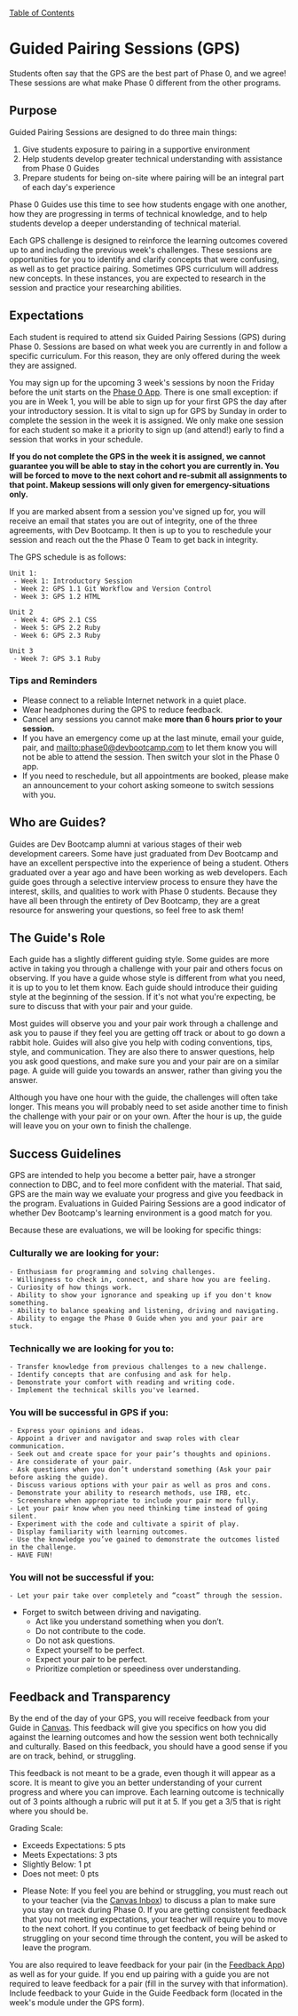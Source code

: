 [Table of Contents](README.md)

# Guided Pairing Sessions (GPS)
Students often say that the GPS are the best part of Phase 0, and we agree! These sessions are what make Phase 0 different from the other programs.

## Purpose
Guided Pairing Sessions are designed to do three main things:

 1. Give students exposure to pairing in a supportive environment
 2. Help students develop greater technical understanding with assistance from Phase 0 Guides
 3. Prepare students for being on-site where pairing will be an integral part of each day's experience

Phase 0 Guides use this time to see how students engage with one another, how they are progressing in terms of technical knowledge, and to help students develop a deeper understanding of technical material.

Each GPS challenge is designed to reinforce the learning outcomes covered up to and including the previous week's challenges. These sessions are opportunities for you to identify and clarify concepts that were confusing, as well as to get practice pairing. Sometimes GPS curriculum will address new concepts. In these instances, you are expected to research in the session and practice your researching abilities.

## Expectations

Each student is required to attend six Guided Pairing Sessions (GPS) during Phase 0. Sessions are based on what week you are currently in and follow a specific curriculum. For this reason, they are only offered during the week they are assigned.

You may sign up for the upcoming 3 week's sessions by noon the Friday before the unit starts on the [Phase 0 App](https://phase0.devbootcamp.com). There is one small exception: if you are in Week 1, you will be able to sign up for your first GPS the day after your introductory session. It is vital to sign up for GPS by Sunday in order to complete the session in the week it is assigned. We only make one session for each student so make it a priority to sign up (and attend!) early to find a session that works in your schedule.

**If you do not complete the GPS in the week it is assigned, we cannot guarantee you will be able to stay in the cohort you are currently in. You will be forced to move to the next cohort and re-submit all assignments to that point. Makeup sessions will only given for emergency-situations only.**

If you are marked absent from a session you've signed up for, you will receive an email that states you are out of integrity, one of the three agreements, with Dev Bootcamp. It then is up to you to reschedule your session and reach out the the Phase 0 Team to get back in integrity.

The GPS schedule is as follows:

    Unit 1:
     - Week 1: Introductory Session
     - Week 2: GPS 1.1 Git Workflow and Version Control
     - Week 3: GPS 1.2 HTML

    Unit 2
     - Week 4: GPS 2.1 CSS
     - Week 5: GPS 2.2 Ruby
     - Week 6: GPS 2.3 Ruby

    Unit 3
     - Week 7: GPS 3.1 Ruby

### Tips and Reminders

* Please connect to a reliable Internet network in a quiet place.
* Wear headphones during the GPS to reduce feedback.
* Cancel any sessions you cannot make **more than 6 hours prior to your session.**
* If you have an emergency come up at the last minute, email your guide, pair, and <mailto:phase0@devbootcamp.com> to let them know you will not be able to attend the session. Then switch your slot in the Phase 0 app.
* If you need to reschedule, but all appointments are booked, please make an announcement to your cohort asking someone to switch sessions with you.

## Who are Guides?

Guides are Dev Bootcamp alumni at various stages of their web development careers. Some have just graduated from Dev Bootcamp and have an excellent perspective into the experience of being a student. Others graduated over a year ago and have been working as web developers. Each guide goes through a selective interview process to ensure they have the interest, skills, and qualities to work with Phase 0 students. Because they have all been through the entirety of Dev Bootcamp, they are a great resource for answering your questions, so feel free to ask them!

## The Guide's Role

Each guide has a slightly different guiding style. Some guides are more active in taking you through a challenge with your pair and others focus on observing. If you have a guide whose style is different from what you need, it is up to you to let them know. Each guide should introduce their guiding style at the beginning of the session. If it's not what you're expecting, be sure to discuss that with your pair and your guide.

Most guides will observe you and your pair work through a challenge and ask you to pause if they feel you are getting off track or about to go down a rabbit hole. Guides will also give you help with coding conventions, tips, style, and communication. They are also there to answer questions, help you ask good questions, and make sure you and your pair are on a similar page. A guide will guide you towards an answer, rather than giving you the answer.

Although you have one hour with the guide, the challenges will often take longer. This means you will probably need to set aside another time to finish the challenge with your pair or on your own. After the hour is up, the guide will leave you on your own to finish the challenge.

## Success Guidelines
GPS are intended to help you become a better pair, have a stronger connection to DBC, and to feel more confident with the material. That said, GPS are the main way we evaluate your progress and give you feedback in the program. Evaluations in Guided Pairing Sessions are a good indicator of whether Dev Bootcamp's learning environment is a good match for you.

Because these are evaluations, we will be looking for specific things:

### Culturally we are looking for your:

	- Enthusiasm for programming and solving challenges.
	- Willingness to check in, connect, and share how you are feeling.
	- Curiosity of how things work.
	- Ability to show your ignorance and speaking up if you don't know something.
	- Ability to balance speaking and listening, driving and navigating.
	- Ability to engage the Phase 0 Guide when you and your pair are stuck.

### Technically we are looking for you to:
	- Transfer knowledge from previous challenges to a new challenge.
	- Identify concepts that are confusing and ask for help.
	- Demonstrate your comfort with reading and writing code.
	- Implement the technical skills you've learned.

### You will be successful in GPS if you:
	- Express your opinions and ideas.
	- Appoint a driver and navigator and swap roles with clear communication.
	- Seek out and create space for your pair’s thoughts and opinions.
	- Are considerate of your pair.
	- Ask questions when you don’t understand something (Ask your pair before asking the guide).
	- Discuss various options with your pair as well as pros and cons.
	- Demonstrate your ability to research methods, use IRB, etc.
	- Screenshare when appropriate to include your pair more fully.
	- Let your pair know when you need thinking time instead of going silent.
	- Experiment with the code and cultivate a spirit of play.
	- Display familiarity with learning outcomes.
	- Use the knowledge you’ve gained to demonstrate the outcomes listed in the challenge.
	- HAVE FUN!

### You will not be successful if you:
	- Let your pair take over completely and “coast” through the session.
  - Forget to switch between driving and navigating.
	- Act like you understand something when you don’t.
	- Do not contribute to the code.
	- Do not ask questions.
	- Expect yourself to be perfect.
	- Expect your pair to be perfect.
	- Prioritize completion or speediness over understanding.

## Feedback and Transparency

By the end of the day of your GPS, you will receive feedback from your Guide in [Canvas](https://devbootcamp.instructure.com). This feedback will give you specifics on how you did against the learning outcomes and how the session went both technically and culturally. Based on this feedback, you should have a good sense if you are on track, behind, or struggling.

This feedback is not meant to be a grade, even though it will appear as a score. It is meant to give you an better understanding of your current progress and where you can improve. Each learning outcome is technically out of 3 points although a rubric will put it at 5. If you get a 3/5 that is right where you should be.

Grading Scale:
- Exceeds Expectations: 5 pts
- Meets Expectations: 3 pts
- Slightly Below: 1 pt
- Does not meet: 0 pts

* Please Note: If you feel you are behind or struggling, you must reach out to your teacher (via the [Canvas Inbox](https://devbootcamp.instructure.com)) to discuss a plan to make sure you stay on track during Phase 0. If you are getting consistent feedback that you not meeting expectations, your teacher will require you to move to the next cohort. If you continue to get feedback of being behind or struggling on your second time through the content, you will be asked to leave the program.

You are also required to leave feedback for your pair (in the [Feedback App](https://feedback.devbootcamp.com)) as well as for your guide. If you end up pairing with a guide you are not required to leave feedback for a pair (fill in the survey with that information). Include feedback to your Guide in the Guide Feedback form (located in the week's module under the GPS form).